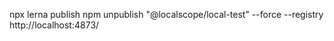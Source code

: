 npx lerna publish
npm unpublish "@localscope/local-test" --force --registry http://localhost:4873/

